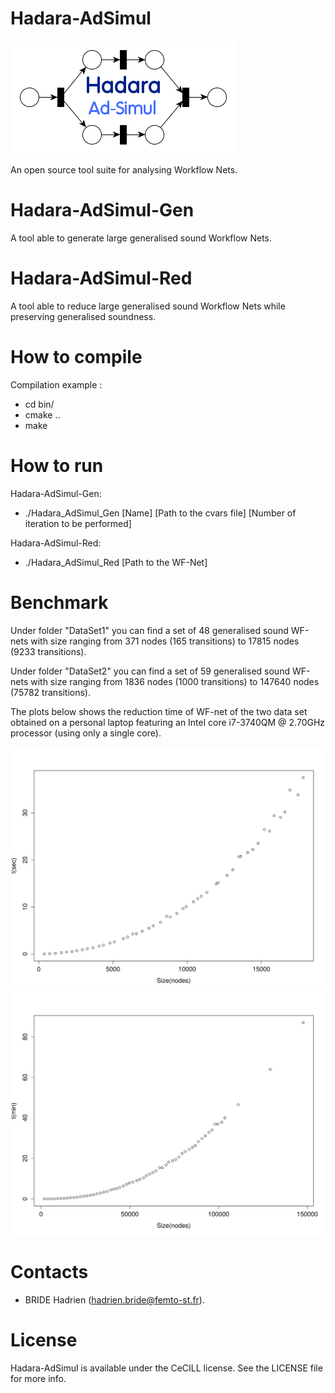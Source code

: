 Hadara-AdSimul
==============

![](https://raw.githubusercontent.com/LoW12/Hadara-AdSimul/master/logo.png)

An open source tool suite for analysing Workflow Nets.

Hadara-AdSimul-Gen
==================

A tool able to generate large generalised sound Workflow Nets.

Hadara-AdSimul-Red
==================

A tool able to reduce large generalised sound Workflow Nets while preserving generalised soundness.

How to compile
==============
Compilation example : 

- cd bin/
- cmake ..
- make 

How to run
==============

Hadara-AdSimul-Gen:
- ./Hadara_AdSimul_Gen [Name] [Path to the cvars file] [Number of iteration to be performed]

Hadara-AdSimul-Red: 
- ./Hadara_AdSimul_Red [Path to the WF-Net]

Benchmark
==============

Under folder "DataSet1" you can find a set of 48 generalised sound WF-nets with size
ranging from 371 nodes (165 transitions) to 17815 nodes (9233 transitions).

Under folder "DataSet2" you can find a set of 59 generalised sound WF-nets with size
ranging from 1836 nodes (1000 transitions) to 147640 nodes (75782 transitions).

The plots below shows the reduction time of WF-net of the two data set obtained on a personal 
laptop featuring an Intel core i7-3740QM @ 2.70GHz processor (using only a single core).

![](https://raw.githubusercontent.com/LoW12/Hadara-AdSimul/master/DataSet1.png)
![](https://raw.githubusercontent.com/LoW12/Hadara-AdSimul/master/DataSet2.png)

Contacts
========

- BRIDE Hadrien (hadrien.bride@femto-st.fr).

License
=======

Hadara-AdSimul is available under the CeCILL license. See the LICENSE file for more info.


